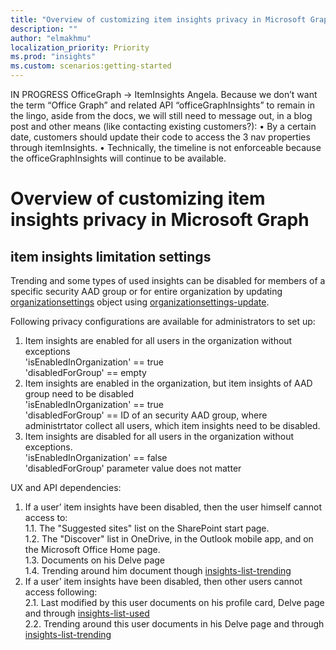 ```yaml
---
title: "Overview of customizing item insights privacy in Microsoft Graph"
description: ""
author: "elmakhmu"
localization_priority: Priority
ms.prod: "insights"
ms.custom: scenarios:getting-started
---
```

IN PROGRESS
OfficeGraph -> ItemInsights
Angela. Because we don’t want the term “Office Graph” and related API “officeGraphInsights” to remain in the lingo, aside from the docs, we will still need to message out, in a blog post and other means (like contacting existing customers?): 
•	By a certain date, customers should update their code to access the 3 nav properties through itemInsights. 
•	Technically, the timeline is not enforceable because the officeGraphInsights will continue to be available.


# Overview of customizing item insights privacy in Microsoft Graph

## item insights limitation settings
Trending and some types of used insights can be disabled for members of a specific security AAD group or for entire organization by updating [organizationsettings](organizationsettings.md) object using [organizationsettings-update](../api/organizationsettings-update.md). 

Following privacy configurations are available for administrators to set up:<br>
1. Item insights are enabled for all users in the organization without exceptions<br>
     'isEnabledInOrganization' == true<br>
     'disabledForGroup' == empty<br>
2. Item insights are enabled in the organization, but item insights of AAD group need to be disabled<br>
     'isEnabledInOrganization' == true<br>
     'disabledForGroup' == ID of an security AAD group, where administrtator collect all users, which item insights need to be disabled.<br>
3. Item insights are disabled for all users in the organization without exceptions. <br>
     'isEnabledInOrganization' == false<br>
     'disabledForGroup' parameter value does not matter

UX and API dependencies: 
1.	If a user’ item insights have been disabled, then the user himself cannot access to:<br>
1.1.	The "Suggested sites" list on the SharePoint start page.<br>
1.2.	The "Discover" list in OneDrive, in the Outlook mobile app, and on the Microsoft Office Home page.<br>
1.3.	Documents on his Delve page <br>
1.4.	Trending around him document though [insights-list-trending](../api/insights-list-trending.md)<br>
2.	If a user’ item insights have been disabled, then other users cannot access following:<br>
2.1.	Last modified by this user documents on his profile card, Delve page and through [insights-list-used](../api/insights-list-used.md)<br>
2.2.	Trending around this user documents in his Delve page and through [insights-list-trending](../api/insights-list-trending.md)

